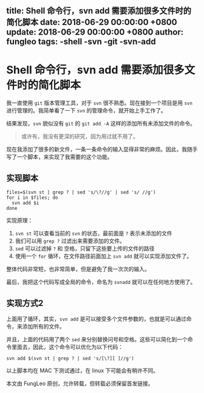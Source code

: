 title: Shell 命令行，svn add 需要添加很多文件时的简化脚本
date: 2018-06-29 00:00:00 +0800
update: 2018-06-29 00:00:00 +0800
author: fungleo
tags:
    -shell
    -svn
    -git
    -svn-add
---

# Shell 命令行，svn add 需要添加很多文件时的简化脚本

我一直使用 `git` 版本管理工具，对于 `svn` 很不熟悉。现在接到一个项目是用 `svn` 进行管理的。我简单看了一下 `svn` 的管理命令，就开始上手工作了。

结果发现，`svn` 貌似没有 `git` 的 `git add -A` 这样的添加所有未添加文件的命令。

> 或许有，我没有更深的研究，因为用过就不用了。

现在我添加了很多的新文件，一条一条命令的输入显得非常的麻烦。因此，我随手写了一个脚本，来实现了我需要的这个功能。

## 实现脚本

```#
files=$(svn st | grep ? | sed 's/\?//g' | sed 's/ //g')
for i in $files; do
  svn add $i
done
```

实现原理：

1. `svn st` 可以查看当前的 `svn` 的状态，最前面是 `?` 表示未添加的文件
2. 我们可以用 `grep ?` 过滤出来需要添加的文件。
3. `sed` 可以过滤掉 `?` 和 空格，只留下这些要上传的文件的路径
4. 使用一个 `for` 循环，在文件路径前面加上 `svn add` 就可以实现添加文件了。

整体代码非常短，也非常简单，但是避免了我一次次的输入。

最后，我把这个代码写成全局的命令，命名为 `svnadd` 就可以在任何地方使用了。

## 实现方式2

上面用了循环，其实，`svn add` 是可以接受多个文件参数的，也就是可以通过命令，来添加所有的文件。

并且，上面的代码用了两个 `sed` 来分别替换问号和空格。这些可以简化到一个命令里面去，因此，这个命令可以优化为以下代码：

```#
svn add $(svn st | grep ? | sed 's/[\?][ ]//g')
```

以上脚本均在 MAC 下测试通过，在 linux 下可能会有稍许不同。 

本文由 FungLeo 原创，允许转载，但转载必须保留首发链接。 



